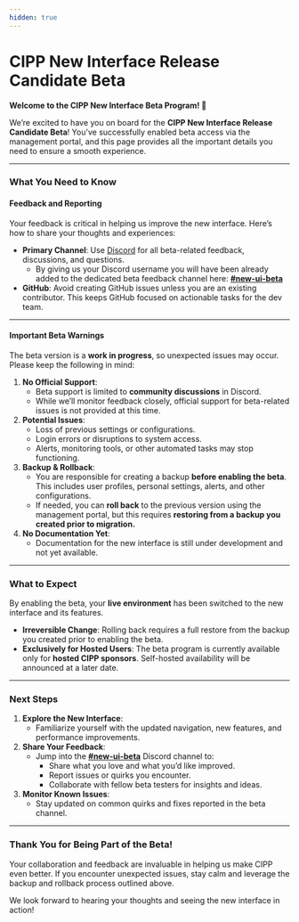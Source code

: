 ```yaml
---
hidden: true
---
```


# CIPP New Interface Release Candidate Beta

**Welcome to the CIPP New Interface Beta Program! 🚀**

We’re excited to have you on board for the **CIPP New Interface Release Candidate Beta**! You’ve successfully enabled beta access via the management portal, and this page provides all the important details you need to ensure a smooth experience.

***

### **What You Need to Know**

#### **Feedback and Reporting**

Your feedback is critical in helping us improve the new interface. Here’s how to share your thoughts and experiences:

* **Primary Channel**: Use [Discord](https://discord.gg/9avVA2Hs) for all beta-related feedback, discussions, and questions.
  * By giving us your Discord username you will have been already added to the dedicated beta feedback channel here: [**#new-ui-beta**](https://discord.com/channels/905453405936447518/1318251404846043176)
* **GitHub**: Avoid creating GitHub issues unless you are an existing contributor. This keeps GitHub focused on actionable tasks for the dev team.

***

#### **Important Beta Warnings**

The beta version is a **work in progress**, so unexpected issues may occur. Please keep the following in mind:

1. **No Official Support**:
   * Beta support is limited to **community discussions** in Discord.
   * While we’ll monitor feedback closely, official support for beta-related issues is not provided at this time.
2. **Potential Issues**:
   * Loss of previous settings or configurations.
   * Login errors or disruptions to system access.
   * Alerts, monitoring tools, or other automated tasks may stop functioning.
3. **Backup & Rollback**:
   * You are responsible for creating a backup **before enabling the beta**. This includes user profiles, personal settings, alerts, and other configurations.
   * If needed, you can **roll back** to the previous version using the management portal, but this requires **restoring from a backup you created prior to migration.**
4. **No Documentation Yet**:
   * Documentation for the new interface is still under development and not yet available.

***

### **What to Expect**

By enabling the beta, your **live environment** has been switched to the new interface and its features.

* **Irreversible Change**: Rolling back requires a full restore from the backup you created prior to enabling the beta.
* **Exclusively for Hosted Users**: The beta program is currently available only for **hosted CIPP sponsors**. Self-hosted availability will be announced at a later date.

***

### **Next Steps**

1. **Explore the New Interface**:
   * Familiarize yourself with the updated navigation, new features, and performance improvements.
2. **Share Your Feedback**:
   * Jump into the [**#new-ui-beta**](https://discord.com/channels/905453405936447518/1318251404846043176) Discord channel to:
     * Share what you love and what you’d like improved.
     * Report issues or quirks you encounter.
     * Collaborate with fellow beta testers for insights and ideas.
3. **Monitor Known Issues**:
   * Stay updated on common quirks and fixes reported in the beta channel.

***

### **Thank You for Being Part of the Beta!**

Your collaboration and feedback are invaluable in helping us make CIPP even better. If you encounter unexpected issues, stay calm and leverage the backup and rollback process outlined above.

We look forward to hearing your thoughts and seeing the new interface in action!
